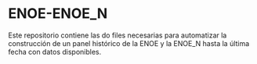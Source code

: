 # ENOE-ENOE_N
Este repositorio contiene las do files necesarias para automatizar la construcción de un panel histórico de la ENOE y la ENOE_N hasta la última fecha con datos disponibles.

